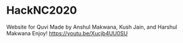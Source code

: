 # HackNC2020
Website for Quvi
Made by Anshul Makwana, Kush Jain, and Harshul Makwana
Enjoy!
https://youtu.be/Xucjb4UU0SU
